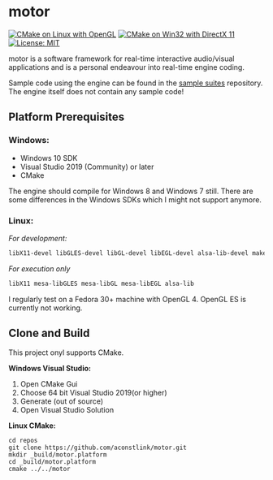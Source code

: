 # motor

[![CMake on Linux with OpenGL](https://github.com/aconstlink/motor/actions/workflows/cmake-lin-gcc-gl.yml/badge.svg)](https://github.com/aconstlink/motor/actions/workflows/cmake-lin-gcc-gl.yml)
[![CMake on Win32 with DirectX 11](https://github.com/aconstlink/motor/actions/workflows/cmake-win32-dx11.yml/badge.svg)](https://github.com/aconstlink/motor/actions/workflows/cmake-win32-dx11.yml)
[![License: MIT](https://img.shields.io/badge/License-MIT-yellow.svg)](https://opensource.org/licenses/MIT)

motor is a software framework for real-time interactive audio/visual applications and is a personal endeavour into real-time engine coding. 

Sample code using the engine can be found in the [sample suites](https://github.com/aconstlink/motor_suites) repository. The engine itself does not contain any sample code! 

## Platform Prerequisites

### Windows:
 - Windows 10 SDK
 - Visual Studio 2019 (Community) or later
 - CMake
 
 The engine should compile for Windows 8 and Windows 7 still. There are some differences in the Windows SDKs which I might not support anymore.

### Linux:

*For development:*
```bash
libX11-devel libGLES-devel libGL-devel libEGL-devel alsa-lib-devel make cmake gcc gcc-c++
```
*For execution only*
```bash
libX11 mesa-libGLES mesa-libGL mesa-libEGL alsa-lib
```

I regularly test on a Fedora 30+ machine with OpenGL 4. OpenGL ES is currently not working.


## Clone and Build

This project onyl supports CMake.

**Windows Visual Studio:**  
1. Open CMake Gui
2. Choose 64 bit Visual Studio 2019(or higher)
3. Generate (out of source)
4. Open Visual Studio Solution
   
**Linux CMake:**  
```
cd repos
git clone https://github.com/aconstlink/motor.git
mkdir _build/motor.platform
cd _build/motor.platform
cmake ../../motor
```



